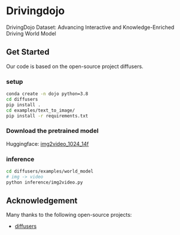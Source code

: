 # Drivingdojo
DrivingDojo Dataset: Advancing Interactive and Knowledge-Enriched Driving World Model

## Get Started
Our code is based on the open-source project diffusers.

### setup
```bash
conda create -n dojo python=3.8
cd diffusers
pip install .
cd examples/text_to_image/
pip install -r requirements.txt
```

### Download the pretrained model
Huggingface: [img2video_1024_14f](https://huggingface.co/Yuqi1997/DrivingWorldModel/tree/main/img2video_1024_14f)

### inference
```bash
cd diffusers/examples/world_model
# img -> video
python inference/img2video.py
```

## Acknowledgement 
Many thanks to the following open-source projects:
* [diffusers](https://github.com/huggingface/diffusers)